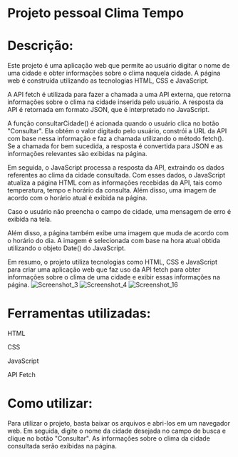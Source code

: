 # Projeto pessoal Clima Tempo

# Descrição:

Este projeto é uma aplicação web que permite ao usuário digitar o nome de uma cidade e obter informações sobre o clima naquela cidade. A página web é construída utilizando as tecnologias HTML, CSS e JavaScript.

A API fetch é utilizada para fazer a chamada a uma API externa, que retorna informações sobre o clima na cidade inserida pelo usuário. A resposta da API é retornada em formato JSON, que é interpretado no JavaScript.

A função consultarCidade() é acionada quando o usuário clica no botão "Consultar". Ela obtém o valor digitado pelo usuário, constrói a URL da API com base nessa informação e faz a chamada utilizando o método fetch(). Se a chamada for bem sucedida, a resposta é convertida para JSON e as informações relevantes são exibidas na página.

Em seguida, o JavaScript processa a resposta da API, extraindo os dados referentes ao clima da cidade consultada. Com esses dados, o JavaScript atualiza a página HTML com as informações recebidas da API, tais como temperatura, tempo e horário da consulta. Além disso, uma imagem de acordo com o horário atual é exibida na página.

Caso o usuário não preencha o campo de cidade, uma mensagem de erro é exibida na tela.

Além disso, a página também exibe uma imagem que muda de acordo com o horário do dia. A imagem é selecionada com base na hora atual obtida utilizando o objeto Date() do JavaScript.

Em resumo, o projeto utiliza tecnologias como HTML, CSS e JavaScript para criar uma aplicação web que faz uso da API fetch para obter informações sobre o clima de uma cidade e exibir essas informações na página.
![Screenshot_3](https://github.com/TiagoMuller/Code_Front-End-ClimaTempo/assets/39675368/f02623ba-1a5b-407d-92a4-35b8bf04b78c)
![Screenshot_4](https://github.com/TiagoMuller/Code_Front-End-ClimaTempo/assets/39675368/2bf597f6-2aff-4c57-8d58-beb74f5c8539)
![Screenshot_16](https://github.com/TiagoMuller/Code_Front-End-ClimaTempo/assets/39675368/90dbeb7d-9141-4458-9577-f3a87b9daf5f)


# Ferramentas utilizadas: 

HTML

CSS

JavaScript

API Fetch

# Como utilizar:

Para utilizar o projeto, basta baixar os arquivos e abri-los em um navegador web. Em seguida, digite o nome da cidade desejada no campo de busca e clique no botão "Consultar". As informações sobre o clima da cidade consultada serão exibidas na página.
